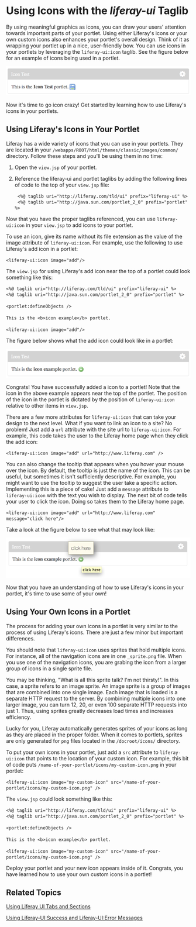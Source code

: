 # Using Icons with the *liferay-ui* Taglib 

By using meaningful graphics as icons, you can draw your users' attention 
towards important parts of your portlet. Using either Liferay's icons or your 
own custom icons also enhances your portlet's overall design. Think of it as 
wrapping your portlet up in a nice, user-friendly bow. You can use icons in your 
portlets by leveraging the `liferay-ui:icon` taglib. See the figure below for an 
example of icons being used in a portlet.

![Figure 1: Here's an example of a portlet that uses an icon.](../../images/liferay-ui-icon-01.png)

Now it's time to go icon crazy! Get started by learning how to use Liferay's 
icons in your portlets. 

## Using Liferay's Icons in Your Portlet 

Liferay has a wide variety of icons that you can use in your portlets. They are 
located in your `/webapps/ROOT/html/themes/classic/images/common/` directory. 
Follow these steps and you'll be using them in no time:

1. Open the `view.jsp` of your portlet.

2. Reference the liferay-ui and portlet taglibs by adding the following lines 
   of code to the top of your `view.jsp` file:
    
        <%@ taglib uri="http://liferay.com/tld/ui" prefix="liferay-ui" %>
        <%@ taglib uri="http://java.sun.com/portlet_2_0" prefix="portlet" %>
    
Now that you have the proper taglibs referenced, you can use `liferay-ui:icon` 
in your `view.jsp` to add icons to your portlet.

To use an icon, give its name without its file extension as the value of the 
image attribute of `liferay-ui:icon`. For example, use the following to use 
Liferay's add icon in a portlet: 

    <liferay-ui:icon image="add"/>

The `view.jsp` for using Liferay's add icon near the top of a portlet could look 
something like this: 

    <%@ taglib uri="http://liferay.com/tld/ui" prefix="liferay-ui" %>
    <%@ taglib uri="http://java.sun.com/portlet_2_0" prefix="portlet" %>

    <portlet:defineObjects />

    This is the <b>icon example</b> portlet.

    <liferay-ui:icon image="add"/>
    
The figure below shows what the add icon could look like in a portlet:

![Figure 2: Here's what the add icon looks like in a portlet.](../../images/liferay-ui-icon-02.png)

Congrats! You have successfully added a icon to a portlet! Note that the icon in 
the above example appears near the top of the portlet. The position of the icon 
in the portlet is dictated by the position of `liferay-ui:icon` relative to 
other items in `view.jsp`.

There are a few more attributes for `liferay-ui:icon` that can take your design 
to the next level. What if you want to link an icon to a site? No problem! Just 
add a `url` attribute with the site url to `liferay-ui:icon`. For example, this 
code takes the user to the Liferay home page when they click the add icon: 

    <liferay-ui:icon image="add" url="http://www.liferay.com" />

You can also change the tooltip that appears when you hover your mouse over the 
icon. By default, the tooltip is just the name of the icon. This can be useful, 
but sometimes it isn't sufficiently descriptive. For example, you might want to 
use the tooltip to suggest the user take a specific action. Implementing this is 
a piece of cake! Just add a `message` attribute to `liferay-ui:icon` with the 
text you wish to display. The next bit of code tells your user to click the 
icon. Doing so takes them to the Liferay home page.

    <liferay-ui:icon image="add" url="http://www.liferay.com" message="click here"/>

Take a look at the figure below to see what that may look like:

![Figure 3: Here's what the add icon looks like with the changes above when hovered over.](../../images/liferay-ui-icon-03.png)
    
Now that you have an understanding of how to use Liferay's icons in your
portlet, it's time to use some of your own!

## Using Your Own Icons in a Portlet

The process for adding your own icons in a portlet is very similar to the
process of using Liferay's icons. There are just a few minor but important 
differences.

You should note that `liferay-ui:icon` uses sprites that hold multiple icons. 
For instance, all of the navigation icons are in one `_sprite.png` file. When 
you use one of the navigation icons, you are grabing the icon from a larger 
group of icons in a single sprite file. 

You may be thinking, "What is all this sprite talk? I'm not thirsty!". In this 
case, a sprite refers to an image sprite. An image sprite is a group of images 
that are combined into one single image. Each image that is loaded is a separate 
HTTP request to the server. By combining multiple icons into one larger image, 
you can turn 12, 20, or even 100 separate HTTP requests into just 1. Thus, using 
sprites greatly decreases load times and increases efficiency.

Lucky for you, Liferay automatically generates sprites of your icons as long as
they are placed in the proper folder. When it comes to portlets, sprites are 
only generated for `png` files located in the `/docroot/icons/` directory.

To put your own icons in your portlet, just add a `src` attribute to 
`liferay-ui:icon` that points to the location of your custom icon. For example, 
this bit of code puts `/name-of-your-portlet/icons/my-custom-icon.png` in your 
portlet:

    <liferay-ui:icon image="my-custom-icon" src="/name-of-your-portlet/icons/my-custom-icon.png" />
    
The `view.jsp` could look something like this: 

    <%@ taglib uri="http://liferay.com/tld/ui" prefix="liferay-ui" %>
    <%@ taglib uri="http://java.sun.com/portlet_2_0" prefix="portlet" %>

    <portlet:defineObjects />

    This is the <b>icon example</b> portlet.

    <liferay-ui:icon image="my-custom-icon" src="/name-of-your-portlet/icons/my-custom-icon.png" />
    
Deploy your portlet and your new icon appears inside of it. Congrats, you have 
learned how to use your own custom icons in a portlet!

## Related Topics

[Using Liferay UI Tabs and Sections](/develop/tutorials/-/knowledge_base/6-2/using-liferay-ui-tabs-and-sections)

[Using Liferay-UI:Success and Liferay-UI:Error Messages](/develop/tutorials/-/knowledge_base/6-2/using-liferay-uisuccess-and-liferay-uierror-message)
